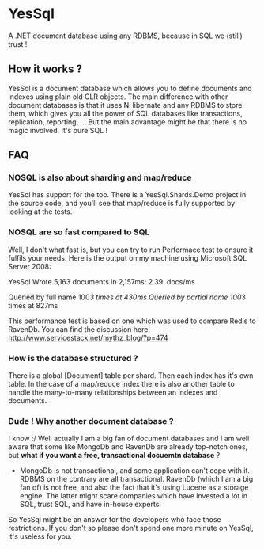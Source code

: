 YesSql
=============

A .NET document database using any RDBMS, because in SQL we (still) trust !

How it works ?
-------------------

YesSql is a document database which allows you to define documents and indexes using plain old CLR objects. The main difference
with other document databases is that it uses NHibernate and any RDBMS to store them, which gives you all the power of SQL databases
like transactions, replication, reporting, ... But the main advantage might be that there is no magic involved. It's pure SQL !

FAQ
-------------------

### NOSQL is also about sharding and map/reduce

YesSql has support for the too. There is a YesSql.Shards.Demo project in the source code, and you'll see that map/reduce is fully supported by looking at the tests.

### NOSQL are so fast compared to SQL

Well, I don't what fast is, but you can try to run Performace test to ensure it fulfils your needs. Here is the output on my machine using Microsoft SQL Server 2008:

  YesSql Wrote 5,163 documents in 2,157ms: 2.39: docs/ms

  Queried by full name 100*3 times at 430ms
  Queried by partial name 100*3 times at 827ms

This performance test is based on one which was used to compare Redis to RavenDb. You can find the discussion here: http://www.servicestack.net/mythz_blog/?p=474

### How is the database structured ?

There is a global [Document] table per shard. Then each index has it's own table. In the case of a map/reduce index there is also another table to handle the many-to-many relationships between an indexes and documents.

### Dude ! Why another document database ?

I know :/ Well actually I am a big fan of document databases and I am well aware that some like MongoDb and RavenDb are already top-notch ones, but __what if you want a free, transactional docuemtn database__ ?

* MongoDb is not transactional, and some application can't cope with it. RDBMS on the contrary are all transactional. RavenDb (which I am a big fan of) is not free, and also the fact that it's using Lucene as a storage engine. The latter might scare companies which have invested a lot in SQL, trust SQL, and have in-house experts.

So YesSql might be an answer for the developers who face those restrictions. If you don't so please don't spend one more minute on YesSql, it's useless for you.


